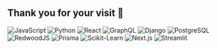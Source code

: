 ## Thank you for your visit 👋

![JavaScript](https://img.shields.io/badge/-JavaScript-F7DF1E?style=plastic&logo=JavaScript&logoColor=black)
![Python](https://img.shields.io/badge/-Python-3776AB?style=plastic&logo=python&logoColor=white)
![React](https://img.shields.io/badge/-React-61DAFB?style=plastic&logo=react&logoColor=black)
![GraphQL](https://img.shields.io/badge/-GraphQL-E10098?style=plastic&logo=graphql&logoColor=white)
![Django](https://img.shields.io/badge/-Django-092E20?style=plastic&logo=django&logoColor=white)
![PostgreSQL](https://img.shields.io/badge/-PostgreSQL-336791?style=plastic&logo=postgresql&logoColor=white)
![RedwoodJS](https://img.shields.io/badge/-RedwoodJS-BF4722?style=plastic&logo=redwoodjs&logoColor=white)
![Prisma](https://img.shields.io/badge/-Prisma-2D3748?style=plastic&logo=prisma&logoColor=white)
![Scikit-Learn](https://img.shields.io/badge/-Scikit--Learn-F7931E?style=plastic&logo=scikit-learn&logoColor=white)
![Next.js](https://img.shields.io/badge/-Next.js-000000?style=plastic&logo=next.js&logoColor=white)
![Streamlit](https://img.shields.io/badge/-Streamlit-FF4B4B?style=plastic&logo=streamlit&logoColor=white)







<!--
**ofayyaz/ofayyaz** is a ✨ _special_ ✨ repository because its `README.md` (this file) appears on your GitHub profile.

Here are some ideas to get you started:

- 🔭 I’m currently working on ...
- 🌱 I’m currently learning ...
- 👯 I’m looking to collaborate on ...
- 💬 Ask me about ...
- 📫 How to reach me: ...
- 😄 Pronouns: ...
- ⚡ Fun fact: ...
-->
